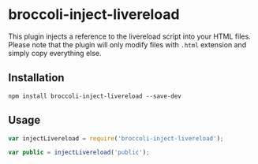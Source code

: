 # broccoli-inject-livereload

This plugin injects a reference to the livereload script into your HTML files.
Please note that the plugin will only modify files with `.html` extension and simply copy everything else.

## Installation

`npm install broccoli-inject-livereload --save-dev`

## Usage

```javascript
var injectLivereload = require('broccoli-inject-livereload');

var public = injectLivereload('public');

```
